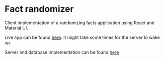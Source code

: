 # Fact randomizer

Client implementation of a randomizing facts application using React and Material UI.

Live app can be found [here](https://bad-at-naming.herokuapp.com/). It might take some times for the server to wake up.

Server and database implementation can be found [here](https://github.com/nipponvn0803/punintentionally)
